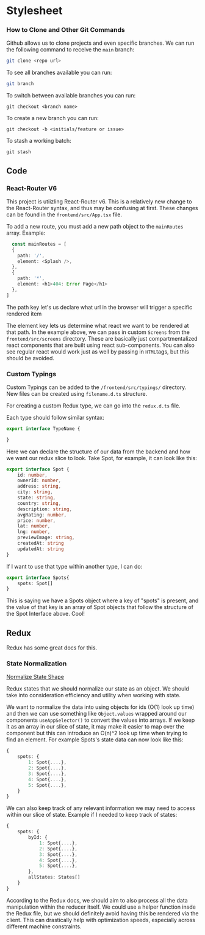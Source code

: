 # Stylesheet

### How to Clone and Other Git Commands

Github allows us to clone projects and even specific branches. We can run the following command to receive the `main` branch:

```sh
git clone <repo url>
```

To see all branches available you can run:

```sh
git branch
```

To switch between available branches you can run:

```
git checkout <branch name>
```

To create a new branch you can run:

```
git checkout -b <initials/feature or issue>
```

To stash a working batch:

```
git stash
```


## Code

### React-Router V6
This project is utiizling React-Router v6. This is a relatively new change to the React-Router syntax, and thus may be confusing at first. These changes can be found in the `frontend/src/App.tsx` file.

To add a new route, you must add a new path object to the `mainRoutes` array. Example:

```ts
  const mainRoutes = [
  {
    path: '/',
    element: <Splash />,
  },
  {
    path: '*',
    element: <h1>404: Error Page</h1>
  },
]
```

The path key let's us declare what url in the browser will trigger a specific rendered item

The element key lets us determine what react we want to be rendered at that path. In the example above, we can pass in custom `Screens` from the `frontend/src/screens` directory. These are basically just compartmentalized react components that are built using react sub-components. You can also see regular react would work just as well by passing in `HTML`tags, but this should be avoided.


### Custom Typings

Custom Typings can be added to the `/frontend/src/typings/` directory. New files can be created using `filename.d.ts` structure.

For creating a custom Redux type, we can go into the `redux.d.ts` file.

Each type should follow similar syntax:

```ts
export interface TypeName {

}
```

Here we can declare the structure of our data from the backend and how we want our redux slice to look. Take Spot, for example, it can look like this:


```ts
export interface Spot {
    id: number,
    ownerId: number,
    address: string,
    city: string,
    state: string,
    country: string,
    description: string,
    avgRating: number,
    price: number,
    lat: number,
    lng: number,
    previewImage: string,
    createdAt: string
    updatedAt: string
}
```
If I want to use that type within another type, I can do:

```ts
export interface Spots{
    spots: Spot[]
}
```
This is saying we have a Spots object where a key of "spots" is present, and the value of that key is an array of Spot objects that follow the structure of the Spot Interface above. Cool!

## Redux

Redux has some great docs for this.
### State Normalization
[Normalize State Shape](https://redux.js.org/usage/structuring-reducers/normalizing-state-shape)


Redux states that we should normalize our state as an object. We should take into consideration efficiency and utility when working with state.

We want to normalize the data into using objects for ids (O(1) look up time) and then we can use something like `Object.values` wrapped around our components `useAppSelector()` to convert the values into arrays. If we keep it as an array in our slice of state, it may make it easier to map over the component but this can introduce an O(n)^2 look up time when trying to find an element. For example Spots's state data can now look like this:

```ts
{
    spots: {
        1: Spot{....},
        2: Spot{....},
        3: Spot{....},
        4: Spot{....},
        5: Spot{....},
    }
}

```
We can also keep track of any relevant information we may need to access within our slice of state. Example if I needed to keep track of states:

```ts
{
    spots: {
        byId: {
            1: Spot{....},
            2: Spot{....},
            3: Spot{....},
            4: Spot{....},
            5: Spot{....},
        },
        allStates: States[]
    }
}
```
According to the Redux docs, we should aim to also process all the data manipulation within the reducer itself. We could use a helper function insde the Redux file, but we should definitely avoid having this be rendered via the client. This can drastically help with optimization speeds, especially across different machine constraints.
